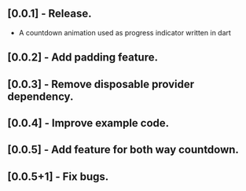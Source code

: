 ## [0.0.1] - Release.

* A countdown animation  used as progress indicator written in dart

## [0.0.2] - Add padding feature.

## [0.0.3] - Remove disposable provider dependency.

## [0.0.4] - Improve example code.

## [0.0.5] - Add feature for both way countdown.

## [0.0.5+1] - Fix bugs.
